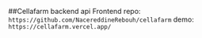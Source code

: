 ##Cellafarm backend api
Frontend repo: `https://github.com/NacereddineRebouh/cellafarm`
demo: `https://cellafarm.vercel.app/`
